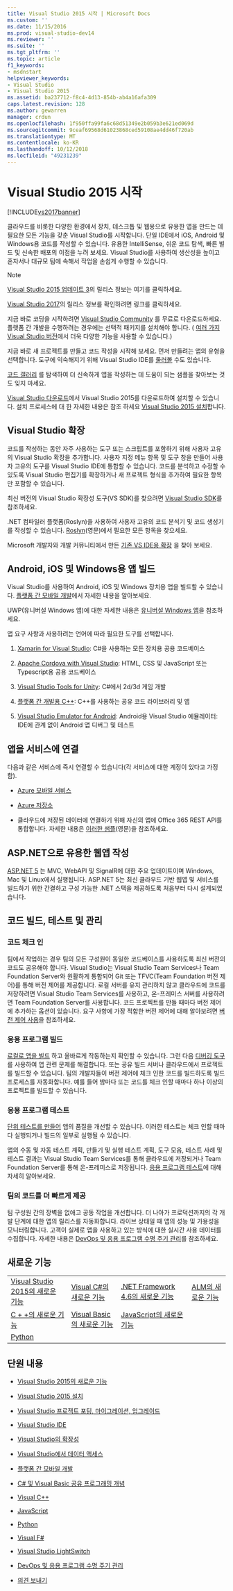```yaml
---
title: Visual Studio 2015 시작 | Microsoft Docs
ms.custom: ''
ms.date: 11/15/2016
ms.prod: visual-studio-dev14
ms.reviewer: ''
ms.suite: ''
ms.tgt_pltfrm: ''
ms.topic: article
f1_keywords:
- msdnstart
helpviewer_keywords:
- Visual Studio
- Visual Studio 2015
ms.assetid: ba237712-f8c4-4d13-854b-ab4a16afa309
caps.latest.revision: 128
ms.author: gewarren
manager: crdun
ms.openlocfilehash: 1f950ffa99fa6c68d51349e2b059b3e621ed069d
ms.sourcegitcommit: 9ceaf69568d61023868ced59108ae4dd46f720ab
ms.translationtype: MT
ms.contentlocale: ko-KR
ms.lasthandoff: 10/12/2018
ms.locfileid: "49231239"
---
```

# <a name="welcome-to-visual-studio-2015"></a>Visual Studio 2015 시작
[!INCLUDE[vs2017banner](includes/vs2017banner.md)]

클라우드를 비롯한 다양한 환경에서 장치, 데스크톱 및 웹용으로 유용한 앱을 만드는 데 필요한 모든 기능을 갖춘 Visual Studio를 시작합니다. 단일 IDE에서 iOS, Android 및 Windows용 코드를 작성할 수 있습니다. 유용한 IntelliSense, 쉬운 코드 탐색, 빠른 빌드 및 신속한 배포의 이점을 누려 보세요. Visual Studio를 사용하여 생산성을 높이고 혼자서나 대규모 팀에 속해서 작업을 손쉽게 수행할 수 있습니다.  
  
> [!NOTE]
>  [Visual Studio 2015 업데이트 3](https://www.visualstudio.com/news/releasenotes/vs2015-update3-vs)의 릴리스 정보는 여기를 클릭하세요.  
>   
>  [Visual Studio 2017](https://www.visualstudio.com/news/releasenotes/vs2017-relnotes)의 릴리스 정보를 확인하려면 링크를 클릭하세요.  
  
 지금 바로 코딩을 시작하려면 [Visual Studio Community](http://go.microsoft.com/fwlink/?LinkId=517106) 를 무료로 다운로드하세요. 플랫폼 간 개발을 수행하려는 경우에는 선택적 패키지를 설치해야 합니다. ( [여러 가지 Visual Studio 버전](http://www.visualstudio.com/products/compare-visual-studio-products-vs)에서 더욱 다양한 기능을 사용할 수 있습니다.)  
  
 지금 바로 새 프로젝트를 만들고 코드 작성을 시작해 보세요. 먼저 만들려는 앱의 유형을 선택합니다. 도구에 익숙해지기 위해 Visual Studio IDE를 [둘러볼](./ide/visual-studio-ide.md) 수도 있습니다.  
  
 [코드 갤러리](https://code.msdn.microsoft.com/) 를 탐색하여 더 신속하게 앱을 작성하는 데 도움이 되는 샘플을 찾아보는 것도 잊지 마세요.  
  
 [Visual Studio 다운로드](http://www.visualstudio.com/downloads/download-visual-studio-vs.aspx)에서 Visual Studio 2015를 다운로드하여 설치할 수 있습니다. 설치 프로세스에 대 한 자세한 내용은 참조 하세요 [Visual Studio 2015 설치](./install/install-visual-studio-2015.md)합니다.  
  
## <a name="extend-visual-studio"></a>Visual Studio 확장  
 코드를 작성하는 동안 자주 사용하는 도구 또는 스크립트를 포함하기 위해 사용자 고유의 Visual Studio 확장을 추가합니다. 사용자 지정 메뉴 항목 및 도구 창을 만들어 사용자 고유의 도구를 Visual Studio IDE에 통합할 수 있습니다. 코드를 분석하고 수정할 수 있도록 Visual Studio 편집기를 확장하거나 새 프로젝트 형식을 추가하여 필요한 항목만 포함할 수 있습니다.  
  
 최신 버전의 Visual Studio 확장성 도구(VS SDK)를 찾으려면 [Visual Studio SDK](./extensibility/visual-studio-sdk.md)를 참조하세요.  
  
 .NET 컴파일러 플랫폼(Roslyn)을 사용하여 사용자 고유의 코드 분석기 및 코드 생성기를 작성할 수 있습니다. [Roslyn](https://github.com/dotnet/Roslyn)(영문)에서 필요한 모든 항목을 찾으세요.  
  
 Microsoft 개발자와 개발 커뮤니티에서 만든 [기존 VS IDE용 확장](https://visualstudiogallery.msdn.microsoft.com/) 을 찾아 보세요.  
  
## <a name="build-apps-for-android-ios-and-windows"></a>Android, iOS 및 Windows용 앱 빌드  
 Visual Studio를 사용하여 Android, iOS 및 Windows 장치용 앱을 빌드할 수 있습니다. [플랫폼 간 모바일 개발](./cross-platform/cross-platform-mobile-development-in-visual-studio.md)에서 자세한 내용을 알아보세요.  
  
 UWP(유니버설 Windows 앱)에 대한 자세한 내용은 [유니버설 Windows 앱](https://dev.windows.com/en-us/windows-apps)을 참조하세요.  
  
 앱 요구 사항과 사용하려는 언어에 따라 필요한 도구를 선택합니다.  
  
1.  [Xamarin for Visual Studio](./cross-platform/build-apps-with-native-ui-using-xamarin-in-visual-studio.md): C#을 사용하는 모든 장치용 공용 코드베이스  
  
2.  [Apache Cordova with Visual Studio](http://msdn.microsoft.com/library/db446f2c-6ba4-4c76-aac5-4c66f43b8c42): HTML, CSS 및 JavaScript 또는 Typescript용 공용 코드베이스  
  
3.  [Visual Studio Tools for Unity](./cross-platform/visual-studio-tools-for-unity.md): C#에서 2d/3d 게임 개발  
  
4.  [플랫폼 간 개발용 C++](./cross-platform/visual-cpp-for-cross-platform-mobile-development.md): C++를 사용하는 공유 코드 라이브러리 및 앱  
  
5.  [Visual Studio Emulator for Android](./cross-platform/visual-studio-emulator-for-android.md): Android용 Visual Studio 에뮬레이터: IDE에 관계 없이 Android 앱 디버그 및 테스트  
  
## <a name="connect-your-apps-to-services"></a>앱을 서비스에 연결  
 다음과 같은 서비스에 즉시 연결할 수 있습니다(각 서비스에 대한 계정이 있다고 가정함).  
  
-   [Azure 모바일 서비스](http://azure.microsoft.com/documentation/services/mobile-services/)  
  
-   [Azure 저장소](http://azure.microsoft.com/documentation/services/storage/)  
  
-   클라우드에 저장된 데이터에 연결하기 위해 자신의 앱에 Office 365 REST API를 통합합니다. 자세한 내용은 [이러한 샘플](https://github.com/OfficeDev/?utf8=%E2%9C%93&query=o365)(영문)을 참조하세요.  
  
## <a name="write-great-web-apps-with-aspnet"></a>ASP.NET으로 유용한 웹앱 작성  
 [ASP.NET 5](http://www.asp.net/vnext/overview/aspnet-vnext/aspnet-5-overview) 는 MVC, WebAPI 및 SignalR에 대한 주요 업데이트이며 Windows, Mac 및 Linux에서 실행됩니다.  ASP.NET 5는 최신 클라우드 기반 웹앱 및 서비스를 빌드하기 위한 간결하고 구성 가능한 .NET 스택을 제공하도록 처음부터 다시 설계되었습니다.  
  
## <a name="build-test-and-manage-your-code"></a>코드 빌드, 테스트 및 관리  
  
### <a name="check-in-your-code"></a>코드 체크 인  
 팀에서 작업하는 경우 팀의 모든 구성원이 동일한 코드베이스를 사용하도록 최신 버전의 코드도 공유해야 합니다.  Visual Studio는 Visual Studio Team Services나 Team Foundation Server와 원활하게 통합되어 Git 또는 TFVC(Team Foundation 버전 제어)를 통해 버전 제어를 제공합니다. 로컬 서버를 유지 관리하지 않고 클라우드에 코드를 저장하려면 Visual Studio Team Services를 사용하고, 온-프레미스 서버를 사용하려면 Team Foundation Server를 사용합니다. 코드 프로젝트를 만들 때마다 버전 제어에 추가하는 옵션이 있습니다. 요구 사항에 가장 적합한 버전 제어에 대해 알아보려면 [버전 제어 사용](http://msdn.microsoft.com/library/33267cee-fe5f-4aa3-b2cd-6d22ceace314)을 참조하세요.  
  
### <a name="build-your-app"></a>응용 프로그램 빌드  
 [로컬로 앱을 빌드](./ide/compiling-and-building-in-visual-studio.md) 하고 올바르게 작동하는지 확인할 수 있습니다. 그런 다음 [디버깅 도구](./debugger/debugging-in-visual-studio.md) 를 사용하여 앱 관련 문제를 해결합니다. 또는 공유 빌드 서버나 클라우드에서 프로젝트를 빌드할 수 있습니다. 팀의 개발자들이 버전 제어에 체크 인한 코드를 빌드하도록 빌드 프로세스를 자동화합니다. 예를 들어 밤마다 또는 코드를 체크 인할 때마다 하나 이상의 프로젝트를 빌드할 수 있습니다.  
  
### <a name="test-your-app"></a>응용 프로그램 테스트  
 [단위 테스트를 만들어](./test/unit-test-your-code.md) 앱의 품질을 개선할 수 있습니다. 이러한 테스트는 체크 인할 때마다 실행되거나 빌드의 일부로 실행될 수 있습니다.  
  
 앱의 수동 및 자동 테스트 계획, 만들기 및 실행 테스트 계획, 도구 모음, 테스트 사례 및 테스트 결과는 Visual Studio Team Services를 통해 클라우드에 저장되거나 Team Foundation Server를 통해 온-프레미스로 저장됩니다. [응용 프로그램 테스트](http://msdn.microsoft.com/library/73baa961-c21f-43fe-bb92-3f59ae9b5945)에 대해 자세히 알아보세요.  
  
### <a name="deliver-your-teams-code-faster"></a>팀의 코드를 더 빠르게 제공  
 팀 구성원 간의 장벽을 없애고 공동 작업을 개선합니다. 더 나아가 프로덕션까지의 각 개발 단계에 대한 앱의 릴리스를 자동화합니다. 라이브 상태일 때 앱의 성능 및 가용성을 모니터링합니다. 고객이 실제로 앱을 사용하고 있는 방식에 대한 실시간 사용 데이터를 수집합니다. 자세한 내용은 [DevOps 및 응용 프로그램 수명 주기 관리](http://msdn.microsoft.com/library/74a1f71d-7f23-4c71-8fd7-89ede614fab6)를 참조하세요.  
  
## <a name="whats-new"></a>새로운 기능  
  
|||||  
|-|-|-|-|  
|[Visual Studio 2015의 새로운 기능](./what-s-new-in-visual-studio-2015.md)|[Visual C#의 새로운 기능](http://msdn.microsoft.com/library/9f18dc26-27fa-4603-a639-b573f07a117b)|[.NET Framework 4.6의 새로운 기능](http://msdn.microsoft.com/library/1d971dd7-10fc-4692-8dac-30ca308fc0fa)|[ALM의 새로운 기능](http://msdn.microsoft.com/en-us/54b98a53-6083-4303-869a-8063d8fae938)|  
|[C + +의 새로운 기능](http://msdn.microsoft.com/library/1cc09fad-85a2-43c2-b022-bb99f5fe0ad7)|[Visual Basic의 새로운 기능](http://msdn.microsoft.com/library/d7e97396-7f42-4873-a81c-4ebcc4b6ca02)|[JavaScript의 새로운 기능](~/E:/Repos/visualstudio-docs-pr/scripting-docs/javascript/what-s-new-in-javascript.md)||  
|[Python](./python/getting-started-with-python.md)||||  
  
## <a name="in-this-section"></a>단원 내용  
  
-   [Visual Studio 2015의 새로운 기능](./what-s-new-in-visual-studio-2015.md)  
  
-   [Visual Studio 2015 설치](./install/install-visual-studio-2015.md)  
  
-   [Visual Studio 프로젝트 포팅, 마이그레이션, 업그레이드](./porting/porting-migrating-and-upgrading-visual-studio-projects.md)  
  
-   [Visual Studio IDE](./ide/visual-studio-ide.md)  
  
-   [Visual Studio의 확장성](./extensibility/extensibility-in-visual-studio.md)  
  
-   [Visual Studio에서 데이터 액세스](./data-tools/accessing-data-in-visual-studio.md)  
  
-   [플랫폼 간 모바일 개발](./cross-platform/cross-platform-mobile-development-in-visual-studio.md)  
  
-   [C# 및 Visual Basic 공유 프로그래밍 개념](http://msdn.microsoft.com/library/fa9bf5e6-07c8-4b5b-b1ae-8a22816a63c6)  
  
-   [Visual C++](http://msdn.microsoft.com/library/e8dcc44c-a3e2-4ffe-887c-fd15b18dc458)  
  
-   [JavaScript](./javascript/javascript-in-visual-studio.md)  
  
-   [Python](./python/getting-started-with-python.md)  
  
-   [Visual F#](http://msdn.microsoft.com/library/66f52f8a-a034-4c32-bb83-fa5b030faa4d)  
  
-   [Visual Studio LightSwitch](http://msdn.microsoft.com/library/2021a2cf-f684-493f-8d1b-4cdf39bc6eb3)  
  
-   [DevOps 및 응용 프로그램 수명 주기 관리](http://msdn.microsoft.com/library/74a1f71d-7f23-4c71-8fd7-89ede614fab6)  
  
-   [의견 보내기](./ide/talk-to-us.md)

